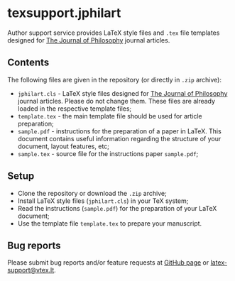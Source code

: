 # texsupport.jphilart

Author support service provides LaTeX style files and `.tex` file templates designed for 
[The Journal of Philosophy](https://www.journalofphilosophy.org/) journal articles.

## Contents

The following files are given in the repository (or directly in `.zip` archive):

-   `jphilart.cls` - LaTeX style files designed for 
    [The Journal of Philosophy](https://www.journalofphilosophy.org/) 
    journal articles. Please do not change them. These files are already 
    loaded in the respective template files; 
-   `template.tex` - the main template file should be used for article preparation;
-   `sample.pdf` - instructions for the preparation of a paper in LaTeX. 
    This document contains useful information regarding the structure of 
    your document, layout features, etc;
-   `sample.tex` - source file for the instructions paper `sample.pdf`;

## Setup

-   Clone the repository or download the `.zip` archive;
-   Install LaTeX style files (`jphilart.cls`) in your TeX system;
-   Read the instructions (`sample.pdf`) for the preparation of your LaTeX document;
-   Use the template file `template.tex` to prepare your manuscript.

## Bug reports

Please submit bug reports and/or feature requests
at [GitHub page](https://github.com/vtex-soft/texsupport.jphilart/issues) or 
[latex-support@vtex.lt](mailto:latex-support@vtex.lt).

